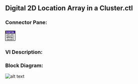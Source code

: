 ## **Digital 2D Location Array in a Cluster.ctl**
### Connector Pane:
![alt text](/docs/images/Instrument%20Control/Digital/SubVIs/Digital%202D%20Location%20Array%20in%20a%20Cluster.ctlc.png "Digital 2D Location Array in a Cluster.ctl connector pane")

### VI Description:


### Block Diagram:
![alt text](/docs/images/Instrument%20Control/Digital/SubVIs/Digital%202D%20Location%20Array%20in%20a%20Cluster.ctld.png "Digital 2D Location Array in a Cluster.ctl block diagram")
